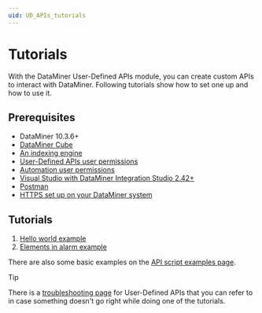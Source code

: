 ```yaml
---
uid: UD_APIs_tutorials
---
```


# Tutorials

With the DataMiner User-Defined APIs module, you can create custom APIs to interact with DataMiner. Following tutorials show how to set one up and how to use it.

## Prerequisites

- DataMiner 10.3.6+
- [DataMiner Cube](https://community.dataminer.services/dataminer-cube-installer/)
- [An indexing engine](xref:Indexing_Database)
- [User-Defined APIs user permissions](xref:DataMiner_user_permissions#modules--user-defined-apis)
- [Automation user permissions](xref:DataMiner_user_permissions#modules--automation)
- [Visual Studio with DataMiner Integration Studio 2.42+](xref:Installing_and_configuring_the_software)
- [Postman](https://www.postman.com/downloads/)
- [HTTPS set up on your DataMiner system](xref:Setting_up_HTTPS_on_a_DMA)

## Tutorials

1. [Hello world example](xref:UD_APIs_Hello_world_tutorial)
1. [Elements in alarm example](xref:UD_APIs_Elements_in_alarm_tutorial)

There are also some basic examples on the [API script examples page](xref:UD_APIs_API_script_examples).

> [!TIP]
> There is a [troubleshooting page](xref:UD_APIs_Troubleshooting) for User-Defined APIs that you can refer to in case something doesn't go right while doing one of the tutorials.

